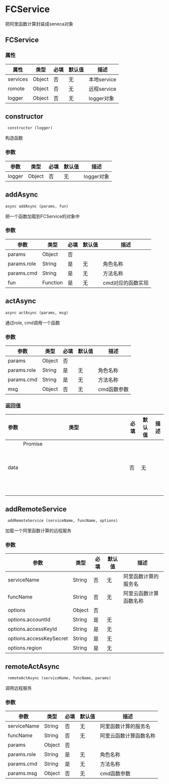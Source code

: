 # FCService
把阿里函数计算封装成seneca对象

## FCService

### 属性

|属性|类型|必填|默认值|描述|
|--- | --- | --- | --- | ---|
|services | Object | 否 | 无 | 本地service|
|romote | Object | 否 | 无 | 远程service|
|logger | Object | 否 | 无 | logger对象|


## constructor
` constructor (logger)`

构造函数

### 参数

|参数|类型|必填|默认值|描述|
|--- | --- | --- | --- | ---|
|logger | Object | 否 | 无 | logger对象|


## addAsync
`async addAsync (params, fun)`

把一个函数加载到FCService的对象中

### 参数

|参数|类型|必填|默认值|描述|
|--- | --- | --- | --- | ---|
|params | Object | 否 | |
|params.role | String | 是 | 无 | 角色名称|
|params.cmd | String | 是 | 无 | 方法名称|
|fun | Function | 是 | 无 | cmd对应的函数实现|


## actAsync
`async actAsync (params, msg)`

通过role, cmd调用一个函数

### 参数

|参数|类型|必填|默认值|描述|
|--- | --- | --- | --- | ---|
|params | Object | 否 | |
|params.role | String | 是 | 无 | 角色名称|
|params.cmd | String | 是 | 无 | 方法名称|
|msg | Object | 否 | 无 | cmd函数参数|


### 返回值

|参数|类型|必填|默认值|描述|
|--- | --- | --- | --- | ---|
|data | Promise <Object> | 否 | 无 | |


## addRemoteService
` addRemoteService (serviceName, funcName, options)`

加载一个阿里函数计算的远程服务

### 参数

|参数|类型|必填|默认值|描述|
|--- | --- | --- | --- | ---|
|serviceName | String | 否 | 无 | 阿里函数计算的服务名|
|funcName | String | 否 | 无 | 阿里云函数计算函数名称|
|options | Object | 否 | |
|options.accountId | String | 是 | 无 | |
|options.accessKeyId | String | 是 | 无 | |
|options.accessKeySecret | String | 是 | 无 | |
|options.region | String | 是 | 无 | |


## remoteActAsync
` remoteActAsync (serviceName, funcName, params)`

调用远程服务

### 参数

|参数|类型|必填|默认值|描述|
|--- | --- | --- | --- | ---|
|serviceName | String | 否 | 无 | 阿里函数计算的服务名|
|funcName | String | 否 | 无 | 阿里云函数计算函数名称|
|params | Object | 否 | |
|params.role | String | 是 | 无 | 角色名称|
|params.cmd | String | 是 | 无 | 方法名称|
|params.msg | Object | 否 | 无 | cmd函数参数|

